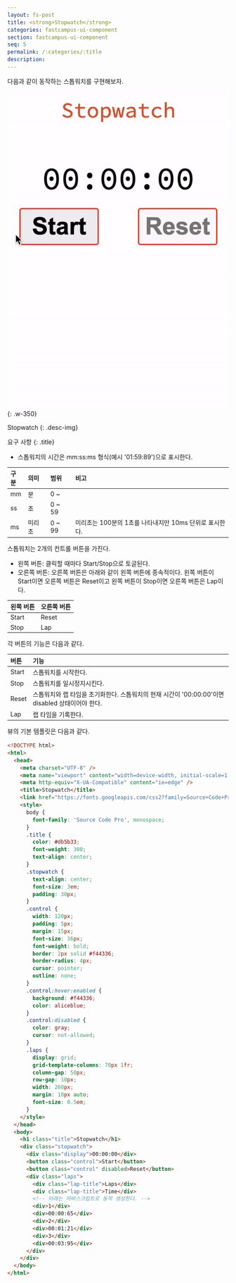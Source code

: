 ```yaml
---
layout: fs-post
title: <strong>Stopwatch</strong>
categories: fastcampus-ui-component
section: fastcampus-ui-component
seq: 5
permalink: /:categories/:title
description:
---
```


다음과 같이 동작하는 스톱워치를 구현해보자.

![](/assets/fs-images/exercise/stopwatch.gif)
{: .w-350}

Stopwatch
{: .desc-img}

요구 사항
{: .title}

- 스톱워치의 시간은 mm:ss:ms 형식(예시 '01:59:89')으로 표시한다.

| 구분 | 의미  | 범위     | 비고
|:----|:-----|:-------|:--
| mm  | 분    | 0 ~    |
| ss  | 초    | 0 ~ 59 |
| ms  | 미리초 | 0 ~ 99 | 미리초는 100분의 1초를 나타내지만 10ms 단위로 표시한다.

스톱워치는 2개의 컨트롤 버튼을 가진다.

- 왼쪽 버튼: 클릭할 때마다 Start/Stop으로 토글된다.
- 오른쪽 버튼: 오른쪽 버튼은 아래와 같이 왼쪽 버튼에 종속적이다. 왼쪽 버튼이 Start이면 오른쪽 버튼은 Reset이고 왼쪽 버튼이 Stop이면 오른쪽 버튼은 Lap이다.

| 왼쪽 버튼 | 오른쪽 버튼
|:--------|:------------
| Start   | Reset
| Stop    | Lap

각 버튼의 기능은 다음과 같다.

| 버튼   | 기능
|:------|:----------------------------
| Start | 스톱워치를 시작한다.
| Stop  | 스톱워치를 일시정지시킨다.
| Reset | 스톱워치와 랩 타임을 초기화한다. 스톱워치의 현재 시간이 '00:00:00'이면 disabled 상태이어야 한다.
| Lap   | 랩 타임을 기록한다.

뷰의 기본 템플릿은 다음과 같다.

```html
<!DOCTYPE html>
<html>
  <head>
    <meta charset="UTF-8" />
    <meta name="viewport" content="width=device-width, initial-scale=1.0" />
    <meta http-equiv="X-UA-Compatible" content="ie=edge" />
    <title>Stopwatch</title>
    <link href="https://fonts.googleapis.com/css2?family=Source+Code+Pro" rel="stylesheet" />
    <style>
      body {
        font-family: 'Source Code Pro', monospace;
      }
      .title {
        color: #db5b33;
        font-weight: 300;
        text-align: center;
      }
      .stopwatch {
        text-align: center;
        font-size: 3em;
        padding: 30px;
      }
      .control {
        width: 120px;
        padding: 5px;
        margin: 15px;
        font-size: 36px;
        font-weight: bold;
        border: 2px solid #f44336;
        border-radius: 4px;
        cursor: pointer;
        outline: none;
      }
      .control:hover:enabled {
        background: #f44336;
        color: aliceblue;
      }
      .control:disabled {
        color: gray;
        cursor: not-allowed;
      }
      .laps {
        display: grid;
        grid-template-columns: 70px 1fr;
        column-gap: 50px;
        row-gap: 10px;
        width: 260px;
        margin: 10px auto;
        font-size: 0.5em;
      }
    </style>
  </head>
  <body>
    <h1 class="title">Stopwatch</h1>
    <div class="stopwatch">
      <div class="display">00:00:00</div>
      <button class="control">Start</button>
      <button class="control" disabled>Reset</button>
      <div class="laps">
        <div class="lap-title">Laps</div>
        <div class="lap-title">Time</div>
        <!-- 아래는 자바스크립트로 동적 생성한다. -->
        <div>1</div>
        <div>00:00:65</div>
        <div>2</div>
        <div>00:01:21</div>
        <div>3</div>
        <div>00:03:95</div>
      </div>
    </div>
  </body>
</html>
```

<!-- # 2. Angular version

<iframe src="https://stackblitz.com/edit/angular-stop-watch?ctl=1&embed=1&hideNavigation=1&file=src/app/app.component.ts" frameborder="0" width="100%" height="500"></iframe>

# 3. React version

<iframe src="https://stackblitz.com/edit/react-stop-watch?ctl=1&embed=1&hideNavigation=1&file=index.js" frameborder="0" width="100%" height="500"></iframe> -->
